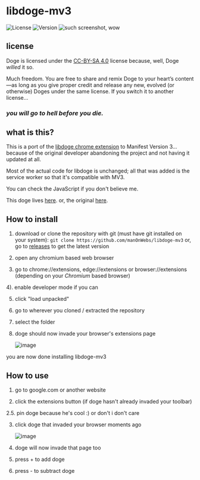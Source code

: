 libdoge-mv3
===============

![License](https://img.shields.io/badge/license-CC--BY--SA--4.0-blue)
![Version](https://img.shields.io/badge/version-0.2-brightgreen.svg)
![such screenshot, wow](https://github.com/user-attachments/assets/cdbcc766-46eb-45ff-b42a-22071aca0bef)



license
-------------
Doge is licensed under the [CC-BY-SA 4.0](https://creativecommons.org/licenses/by-sa/4.0/) license because, well, Doge *willed* it so. 

Much freedom.
You are free to share and remix Doge to your heart’s content—as long as you give proper credit and release any new, evolved (or otherwise) Doges under the same license. If you switch it to another license...
### ***you will go to hell before you die.***

what is this?
---------------

This is a port of the [libdoge chrome extension](https://chromewebstore.google.com/detail/libdoge/ifbchccfedjkkhlnffjckaghjdpchhmo?hl=en) to Manifest Version 3... because of the original developer abandoning the project and not having it updated at all.

Most of the actual code for libdoge is unchanged; all that was added is the service worker so that it's compatible with MV3.

You can check the JavaScript if you don't believe me.

This doge lives [here](https://github.com/manOnWebs/libdoge).
or, the original [here](https://github.com/ljalonen/libdoge).

How to install 
---------------

1. download or clone the repository 
with git (must have git installed on your system): ```git clone https://github.com/manOnWebs/libdoge-mv3```
or, go to [releases](https://github.com/manOnWebs/libdoge-mv3/releases) to get the latest version


2. open any chromium based web browser

3. go to chrome://extensions, edge://extensions or browser://extensions (depending on your *Chromium* based browser)

4). enable developer mode if you can

5. click "load unpacked"

6. go to wherever you cloned / extracted the repository

7. select the folder

8. doge should now invade your browser's extensions page

   ![image](https://github.com/user-attachments/assets/d43e1158-4e07-4a81-be29-aaadb41e0bba)


you are now done installing libdoge-mv3

How to use
---------------

1. go to google.com or another website

2. click the extensions button (if doge hasn't already invaded your toolbar)

2.5. pin doge because he's cool :) or don't i don't care

3. click doge that invaded your browser moments ago

   ![image](https://github.com/user-attachments/assets/70d0f723-c79b-42e4-bc04-9980d235a829)

6. doge will now invade that page too

7. press + to add doge

8. press - to subtract doge

